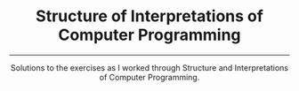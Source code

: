 <h1 align="center">Structure of Interpretations of Computer Programming</h1>
<hr>
<p align="center">
Solutions to the exercises as I worked through Structure and Interpretations of Computer Programming.

